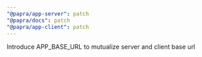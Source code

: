 ```yaml
---
"@papra/app-server": patch
"@papra/docs": patch
"@papra/app-client": patch
---
```


Introduce APP_BASE_URL to mutualize server and client base url
